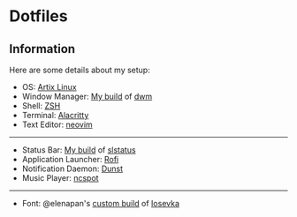 # Dotfiles
## Information
Here are some details about my setup:
- OS: [Artix Linux](https://artixlinux.org/)
- Window Manager: [My build](https://github.com/j-grygiel/dwm) of [dwm](https://dwm.suckless.org/)
- Shell: [ZSH](https://www.zsh.org/)
- Terminal: [Alacritty](https://alacritty.org/)
- Text Editor: [neovim](https://neovim.io/)
---
- Status Bar: [My build](https://github.com/j-grygiel/slstatus) of [slstatus](https://tools.suckless.org/slstatus/)
- Application Launcher: [Rofi](https://github.com/davatorium/rofi)
- Notification Daemon: [Dunst](https://dunst-project.org/)
- Music Player: [ncspot](https://github.com/hrkfdn/ncspot)
---
- Font: @elenapan's [custom build](https://www.dropbox.com/s/nqyurzy8wcupkkz/myosevka.zip?dl=0) of [Iosevka](https://github.com/be5invis/Iosevka)
